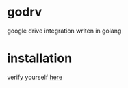 # godrv

google drive integration writen in golang

# installation

verify yourself [here](https://developers.google.com/drive/api/v3/quickstart/go?authuser=1)